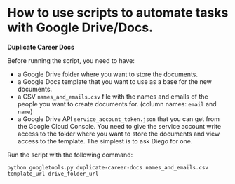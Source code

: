 # How to use scripts to automate tasks with Google Drive/Docs.


**Duplicate Career Docs**

Before running the script, you need to have: 

- a Google Drive folder where you want to store the documents.
- a Google Docs template that you want to use as a base for the new documents.
- a CSV `names_and_emails.csv` file with the names and emails of the people you want to create documents for. (column names: `email` and `name`)
- a Google Drive API `service_account_token.json` that you can get from the Google Cloud Console. You need to give the service account write access to the folder where you want to store the documents and view access to the template. The simplest is to ask Diego for one.

Run the script with the following command:

```shell
python googletools.py duplicate-career-docs names_and_emails.csv template_url drive_folder_url
```
